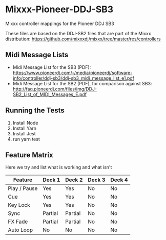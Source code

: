 # Mixxx-Pioneer-DDJ-SB3
Mixxx  controller mappings for the Pioneer DDJ SB3

These files are based on the DDJ-SB2 files that are part of the Mixxx distribution: https://github.com/mixxxdj/mixxx/tree/master/res/controllers

## Midi Message Lists
* Midi Message List for the SB3 (PDF): https://www.pioneerdj.com/-/media/pioneerdj/software-info/controller/ddj-sb3/ddj-sb3_midi_message_list_e1.pdf
* Midi Message List for the SB2 (PDF), for comparison against SB3: http://faq.pioneerdj.com/files/img/DDJ-SB2_List_of_MIDI_Messages_E.pdf

## Running the Tests
1. Install Node
2. Install Yarn
3. Install Jest
4. run yarn test

## Feature Matrix
Here we try and list what is working and what isn't

| Feature      | Deck 1  | Deck 2  | Deck 3  | Deck 4  |
|--------------|---------|---------|---------|---------|
| Play / Pause | Yes     | Yes     | No      | No      |
| Cue          | Yes     | Yes     | No      | No      |
| Key Lock     | Yes     | Yes     | No      | No      |
| Sync         | Partial | Partial | No      | No      |
| FX Fade      | Partial | Partial | No      | No      |
| Auto Loop    | No      | No      | No      | No      |   